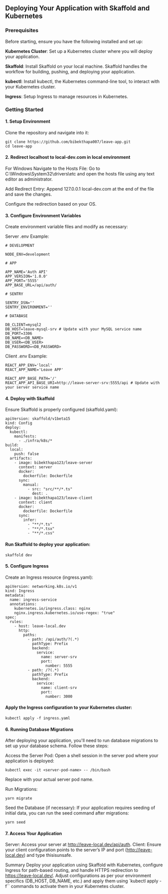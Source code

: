 ## Deploying Your Application with Skaffold and Kubernetes

### Prerequisites

Before starting, ensure you have the following installed and set up:

**Kubernetes Cluster**: Set up a Kubernetes cluster where you will deploy your application.

**Skaffold**: Install Skaffold on your local machine. Skaffold handles the workflow for building, pushing, and deploying your application.

**kubectl**: Install kubectl, the Kubernetes command-line tool, to interact with your Kubernetes cluster.

**Ingress**: Setup Ingress to manage resources in Kubernetes.

### Getting Started

#### 1. Setup Environment

Clone the repository and navigate into it:

```
git clone https://github.com/bibekthapa007/leave-app.git
cd leave-app
```

#### 2. Redirect localhost to local-dev.com in local environment

For Windows
Navigate to the Hosts File: Go to C:\Windows\System32\drivers\etc and open the hosts file using any text editor as administrator.

Add Redirect Entry: Append 127.0.0.1 local-dev.com at the end of the file and save the
changes.

Configure the redirection based on your OS.

#### 3. Configure Environment Variables

Create environment variable files and modify as necessary:

Server .env Example:

```
# DEVELOPMENT

NODE_ENV=development

# APP

APP_NAME='Auth API'
APP_VERSION='1.0.0'
APP_PORT='5555'
APP_BASE_URL=/api/auth/

# SENTRY

SENTRY_DSN=''
SENTRY_ENVIRONMENT=''

# DATABASE

DB_CLIENT=mysql2
DB_HOST=leave-mysql-srv # Update with your MySQL service name
DB_PORT=3306
DB_NAME=<DB_NAME>
DB_USER=<DB_USER>
DB_PASSWORD=<DB_PASSWORD>
```

Client .env Example:

```
REACT_APP_ENV='local'
REACT_APP_NAME='Leave APP'

REACT_APP_BASE_PATH='/'
REACT_APP_API_BASE_URI=http://leave-server-srv:5555/api # Update with your server service name
```

#### 4. Deploy with Skaffold

Ensure Skaffold is properly configured (skaffold.yaml):

```
apiVersion: skaffold/v1beta15
kind: Config
deploy:
  kubectl:
    manifests:
      - ./infra/k8s/*
build:
  local:
    push: false
  artifacts:
    - image: bibekthapa123/leave-server
      context: server
      docker:
        dockerfile: Dockerfile
      sync:
        manual:
          - src: "src/**/*.ts"
            dest: .
    - image: bibekthapa123/leave-client
      context: client
      docker:
        dockerfile: Dockerfile
      sync:
        infer:
          - "**/*.ts"
          - "**/*.tsx"
          - "**/*.css"
```

#### Run Skaffold to deploy your application:

```
skaffold dev
```

#### 5. Configure Ingress

Create an Ingress resource (ingress.yaml):

```
apiVersion: networking.k8s.io/v1
kind: Ingress
metadata:
  name: ingress-service
  annotations:
    kubernetes.io/ingress.class: nginx
    nginx.ingress.kubernetes.io/use-regex: "true"
spec:
  rules:
    - host: leave-local.dev
      http:
        paths:
          - path: /api/auth/?(.*)
            pathType: Prefix
            backend:
              service:
                name: server-srv
                port:
                  number: 5555
          - path: /?(.*)
            pathType: Prefix
            backend:
              service:
                name: client-srv
                port:
                  number: 3000
```

#### Apply the Ingress configuration to your Kubernetes cluster:

```
kubectl apply -f ingress.yaml
```

#### 6. Running Database Migrations

After deploying your application, you'll need to run database migrations to set up your database schema. Follow these steps:

Access the Server Pod:
Open a shell session in the server pod where your application is deployed:

```
kubectl exec -it <server-pod-name> -- /bin/bash
```

Replace <server-pod-name> with your actual server pod name.

Run Migrations:

```
yarn migrate
```

Seed the Database (if necessary):
If your application requires seeding of initial data, you can run the seed command after migrations:

```
yarn seed
```

#### 7. Access Your Application

Server: Access your server at http://leave-local.dev/api/auth.
Client: Ensure your client configuration points to the server’s IP and port (http://leave-local.dev) and type thisisunsafe.

Summary
Deploy your application using Skaffold with Kubernetes, configure Ingress for path-based routing, and handle HTTPS redirection to https://leave-local.dev/. Adjust configurations as per your environment specifics (DB_HOST, DB_NAME, etc.) and apply them using `kubectl apply -f`` commands to activate them in your Kubernetes cluster.
